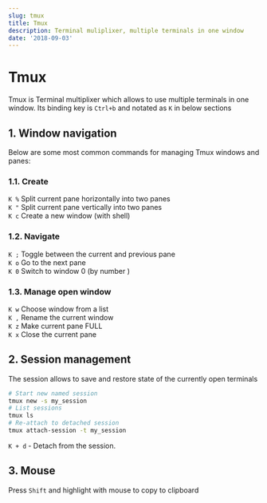 ```yaml
---
slug: tmux
title: Tmux
description: Terminal muliplixer, multiple terminals in one window
date: '2018-09-03'
---
```


# Tmux
Tmux is Terminal multiplixer which allows to use multiple terminals in one window. 
Its binding key is `Ctrl+b` and notated as `K` in below sections

## 1. Window navigation
Below are some most common commands for managing Tmux windows and panes:  

### 1.1. Create
`K %` Split current pane horizontally into two panes  
`K "` Split current pane vertically into two panes  
`K c` Create a new window (with shell)  

### 1.2. Navigate
`K ;` Toggle between the current and previous pane  
`K o` Go to the next pane  
`K 0` Switch to window 0 (by number )  

### 1.3. Manage open window
`K w` Choose window from a list  
`K ,` Rename the current window  
`K z` Make current pane FULL  
`K x` Close the current pane  

## 2. Session management

The session allows to save and restore state of the currently open terminals

```bash
# Start new named session  
tmux new -s my_session
# List sessions
tmux ls
# Re-attach to detached session  
tmux attach-session -t my_session
```

`K + d` - Detach from the session.  

## 3. Mouse

Press `Shift` and highlight with mouse to copy to clipboard